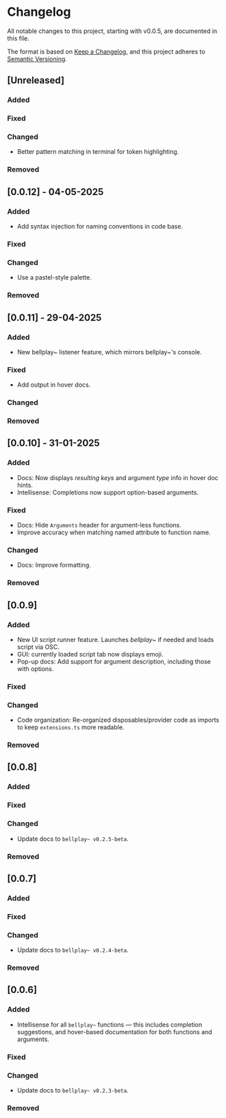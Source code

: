 # Changelog

All notable changes to this project, starting with v0.0.5, are documented in this file.

The format is based on [Keep a Changelog](https://keepachangelog.com/en/1.1.0/),
and this project adheres to [Semantic Versioning](https://semver.org/spec/v2.0.0.html).

## [Unreleased]

### Added

### Fixed

### Changed

- Better pattern matching in terminal for token highlighting.

### Removed

## [0.0.12] - 04-05-2025

### Added

- Add syntax injection for naming conventions in code base.

### Fixed

### Changed

- Use a pastel-style palette.

### Removed

## [0.0.11] - 29-04-2025

### Added

- New bellplay~ listener feature, which mirrors bellplay~'s console.

### Fixed

- Add output in hover docs.

### Changed

### Removed

## [0.0.10] - 31-01-2025

### Added

- Docs: Now displays _resulting keys_ and argument _type_ info in hover doc hints.
- Intellisense: Completions now support option-based arguments.

### Fixed

- Docs: Hide `Arguments` header for argument-less functions.
- Improve accuracy when matching named attribute to function name.

### Changed

- Docs: Improve formatting.

### Removed

## [0.0.9]

### Added

- New UI script runner feature. Launches _bellplay~_ if needed and loads script via OSC.
- GUI: currently loaded script tab now displays emoji.
- Pop-up docs: Add support for argument description, including those with options.

### Fixed

### Changed

- Code organization: Re-organized disposables/provider code as imports to keep `extensions.ts` more readable.

### Removed

## [0.0.8]

### Added

### Fixed

### Changed

- Update docs to `bellplay~ v0.2.5-beta`.

### Removed

## [0.0.7]

### Added

### Fixed

### Changed

- Update docs to `bellplay~ v0.2.4-beta`.

### Removed

## [0.0.6]

### Added

- Intellisense for all `bellplay~` functions — this includes completion suggestions, and hover-based documentation for both functions and arguments.

### Fixed

### Changed

- Update docs to `bellplay~ v0.2.3-beta`.

### Removed
